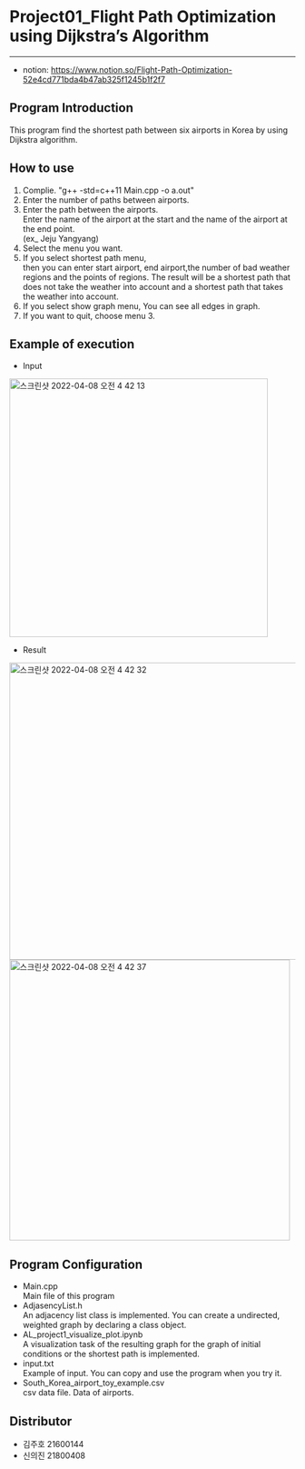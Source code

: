 # Project01_Flight Path Optimization using Dijkstra’s Algorithm
-------------
* notion: https://www.notion.so/Flight-Path-Optimization-52e4cd771bda4b47ab325f1245b1f2f7


## Program Introduction
This program find the shortest path between six airports in Korea by using Dijkstra algorithm.

## How to use
1. Complie. "g++ -std=c++11 Main.cpp -o a.out"
2. Enter the number of paths between airports.
3. Enter the path between the airports.   
   Enter the name of the airport at the start and the name of the airport at the end point.   
   (ex_ Jeju Yangyang)
4. Select the menu you want.
5. If you select shortest path menu,   
   then you can enter start airport, end airport,the number of bad weather regions and the points of regions.
   The result will be a shortest path that does not take the weather into account and a shortest path that takes the weather into account.
6. If you select show graph menu, You can see all edges in graph.
7. If you want to quit, choose menu 3.

## Example of execution
* Input   
<img width="455" alt="스크린샷 2022-04-08 오전 4 42 13" src="https://user-images.githubusercontent.com/49178058/162283555-55cd73dc-f938-4993-a14c-0037b9b2ee2c.png">   
   
* Result   
<img width="523" alt="스크린샷 2022-04-08 오전 4 42 32" src="https://user-images.githubusercontent.com/49178058/162283568-83c968e0-0a39-42df-a883-e5f17df6d915.png">
<img width="494" alt="스크린샷 2022-04-08 오전 4 42 37" src="https://user-images.githubusercontent.com/49178058/162283579-0b4c76a3-9925-4e7a-95ef-7977468c2c7f.png">


## Program Configuration
 * Main.cpp   
 Main file of this program
 * AdjasencyList.h   
 An adjacency list class is implemented. You can create a undirected, weighted graph by declaring a class object.
 * AL_project1_visualize_plot.ipynb   
 A visualization task of the resulting graph for the graph of initial conditions or the shortest path is implemented.
 * input.txt   
 Example of input. You can copy and use the program when you try it.
 * South_Korea_airport_toy_example.csv   
 csv data file. Data of airports.
 
## Distributor
* 김주호 21600144
* 신의진 21800408
